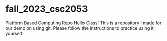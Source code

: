 # fall_2023_csc2053
Platform Based Computing Repo
Hello Class! This is a repository I made for our demo on using git. Please follow the instructions to practice using it yourself!  

